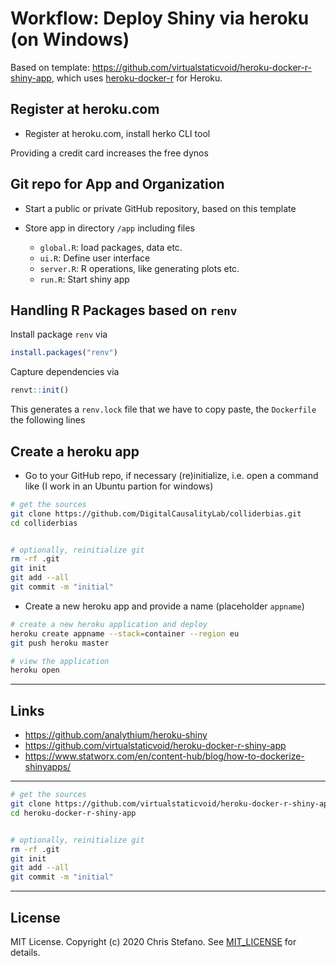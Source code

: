 # Workflow: Deploy Shiny via heroku (on Windows)

Based on template: https://github.com/virtualstaticvoid/heroku-docker-r-shiny-app, which uses [heroku-docker-r][2] for Heroku.

## Register at heroku.com

* Register at heroku.com, install herko CLI tool 

Providing a credit card increases the free dynos

## Git repo for App and Organization

* Start a public or private GitHub repository, based on this template 

* Store app in directory `/app` including files
    - `global.R`: load packages, data etc.
    - `ui.R`: Define user interface
    - `server.R`: R operations, like generating plots etc.
    - `run.R`: Start shiny app

## Handling R Packages based on `renv`

Install package `renv` via 

```r
install.packages("renv")
```

Capture dependencies via

```r
renvt::init()
```

This generates a `renv.lock` file that we have to copy paste, the `Dockerfile` the following lines


## Create a heroku app

* Go to your GitHub repo, if necessary (re)initialize, i.e. open a command like (I work in an Ubuntu partion for windows)

```bash
# get the sources
git clone https://github.com/DigitalCausalityLab/colliderbias.git
cd colliderbias


# optionally, reinitialize git
rm -rf .git
git init
git add --all
git commit -m "initial"
```

* Create a new heroku app and provide a name (placeholder `appname`)

```bash
# create a new heroku application and deploy
heroku create appname --stack=container --region eu
git push heroku master

# view the application
heroku open
```



_______

## Links

* https://github.com/analythium/heroku-shiny
* https://github.com/virtualstaticvoid/heroku-docker-r-shiny-app
* https://www.statworx.com/en/content-hub/blog/how-to-dockerize-shinyapps/

____

```bash
# get the sources
git clone https://github.com/virtualstaticvoid/heroku-docker-r-shiny-app.git
cd heroku-docker-r-shiny-app


# optionally, reinitialize git
rm -rf .git
git init
git add --all
git commit -m "initial"
```







------

## License

MIT License. Copyright (c) 2020 Chris Stefano. See [MIT_LICENSE](MIT_LICENSE) for details.

[1]: https://shiny.rstudio.com
[2]: https://github.com/virtualstaticvoid/heroku-docker-r
